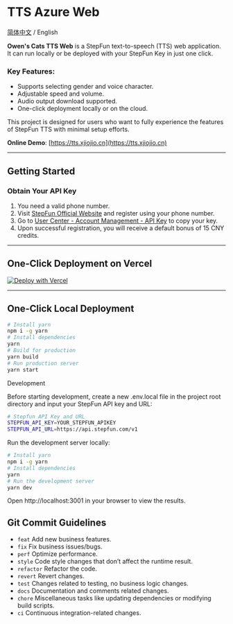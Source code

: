 # TTS Azure Web

[简体中文](./README_CN.md) / English

**Owen's Cats TTS Web** is a StepFun text-to-speech (TTS) web application. It can run locally or be deployed with your StepFun Key in just one click.

### Key Features:

- Supports selecting gender and voice character.
- Adjustable speed and volume.
- Audio output download supported.
- One-click deployment locally or on the cloud.

This project is designed for users who want to fully experience the features of StepFun TTS with minimal setup efforts.

**Online Demo**: [https://tts.xjiojio.cn](https://tts.xjiojio.cn)

---

## Getting Started

### Obtain Your API Key

1. You need a valid phone number.
2. Visit [StepFun Official Website](https://platform.stepfun.com/) and register using your phone number.
3. Go to [User Center - Account Management - API Key](https://platform.stepfun.com/interface-key) to copy your key.
4. Upon successful registration, you will receive a default bonus of 15 CNY credits.

---

## One-Click Deployment on Vercel

[![Deploy with Vercel](https://vercel.com/button)](https://vercel.com/new/clone?repository-url=https://github.com/owenshen0907/tts-stepfun-web&env=STEPFUN_API_KEY&env=STEPFUN_API_URL&project-name=tts-stepfun-web&repository-name=tts-stepfun-web)

---

## One-Click Local Deployment

```bash
# Install yarn
npm i -g yarn
# Install dependencies
yarn
# Build for production
yarn build
# Run production server
yarn start
```

Development

Before starting development, create a new .env.local file in the project root directory and input your StepFun API key and URL:

```bash
# Stepfun API Key and URL
STEPFUN_API_KEY=YOUR_STEPFUN_APIKEY
STEPFUN_API_URL=https://api.stepfun.com/v1
```

Run the development server locally:

```bash
# Install yarn
npm i -g yarn
# Install dependencies
yarn
# Run the development server
yarn dev
```

Open http://localhost:3001 in your browser to view the results.

## Git Commit Guidelines

- `feat` Add new business features.
- `fix` Fix business issues/bugs.
- `perf` Optimize performance.
- `style` Code style changes that don’t affect the runtime result.
- `refactor` Refactor the code.
- `revert` Revert changes.
- `test` Changes related to testing, no business logic changes.
- `docs` Documentation and comments related changes.
- `chore` Miscellaneous tasks like updating dependencies or modifying build scripts.
- `ci` Continuous integration-related changes.

